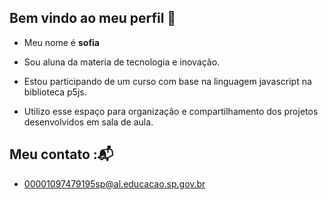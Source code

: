 ## Bem vindo ao meu perfil 👋

* Meu nome é **sofia**

* Sou aluna da materia de tecnologia e inovação.
* Estou participando de um curso com base na linguagem javascript na biblioteca p5js.
* Utilizo esse espaço para organização e compartilhamento dos projetos desenvolvidos em sala de aula.

## Meu contato :📬
* 00001097479195sp@al.educacao.sp.gov.br



<!--
**sofiTosellinha/sofiTosellinha** is a ✨ _special_ ✨ repository because its `README.md` (this file) appears on your GitHub profile.

Here are some ideas to get you started:

- 🔭 I’m currently working on ...
- 🌱 I’m currently learning ...
- 👯 I’m looking to collaborate on ...
- 🤔 I’m looking for help with ...
- 💬 Ask me about ...
- 📫 How to reach me: ...
- 😄 Pronouns: ...
- ⚡ Fun fact: ...
-->
